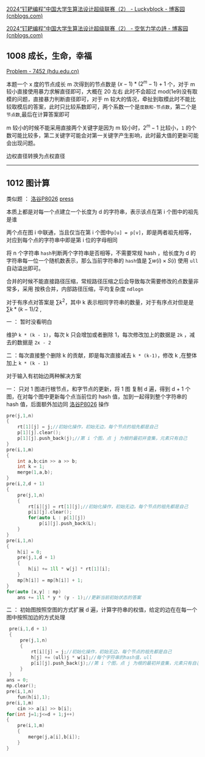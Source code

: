 [2024“钉耙编程”中国大学生算法设计超级联赛（2） - Luckyblock - 博客园 (cnblogs.com)](https://www.cnblogs.com/luckyblock/p/18317006)

[2024“钉耙编程”中国大学生算法设计超级联赛（2） - 空気力学の詩 - 博客园 (cnblogs.com)](https://www.cnblogs.com/cjjsb/p/18316724)

## 1008 成长，生命，幸福

[Problem - 7452 (hdu.edu.cn)](https://acm.hdu.edu.cn/showproblem.php?pid=7452)

本题一个 x 度的节点成长 m 次得到的节点数是 $(x - 1) * (2^m - 1) + 1$ 个，对于 m 较小直接使用暴力求解直径即可，大概在 20 左右 此时不会超过 mod(1e9)没有取模的问题，直接暴力判断直径即可，对于 m 较大的情况，牵扯到取模此时不能比较取模后的答案，此时只比较系数即可，两个系数一个是`度数和-节点数`，第二个是`节点数`,最后在计算答案即可

m 较小的时候不能采用直接两个关键字是因为 m 较小时，$2^m-1$ 比较小，`1` 的个数可能比较多，第二关键字可能会对第一关键字产生影响，此时最大值的更新可能会出现问题。

边权直径转换为点权直径

---

## 1012 图计算

类似题 ： [洛谷P8026](https://www.luogu.com.cn/problem/P8026)  [press](luoguP8036.md)

本质上都是对每一个点建立一个长度为 d 的字符串，表示该点在第 i 个图中的祖先是谁

两个点在图 i 中联通，当且仅当在第 i 个图中`p[u] = p[v]`，即是两者祖先相等，对应到每个点的字符串中即是第 i 位的字母相同

将 n 个字符串 `hash`判断两个字符串是否相等，不需要常规 hash ，给长度为 d 的字符串每一位一个随机数表示，那么当前字符串的 `hash`值是  $\textstyle\sum w(i)\times S(i)$ 使用 `ull` 自动溢出即可。

合并的时候不能直接路径压缩，常规路径压缩之后会导致每次需要修改的点数量非常多，采用 按秩合并，内部路径压缩，平均复杂度 `ndlogn`

对于有序点对答案是 $\textstyle\sum k^2$，其中 k 表示相同字符串的数量，对于有序点对但是是 $\textstyle\sum k*(k-1)/2$ ,

一 ： 暂时没看明白 

维护 `k * (k - 1)`，每次 k 只会增加或者删除 1，每次修改加上的数据是  `2k`  ，减去的数据是 `2x - 2`

二 ：每次直接整个删除 k 的贡献，即是每次直接减去 `k * (k-1)`，修改 k ,在整体加上 `k * (k - 1)`



对于输入有初始边两种解决方案

一： 只对 1 图进行根节点，和字节点的更新，将 1 图 复制 d 遍，得到 d + 1 个图，在对每个图中更新每个点当前位的 hash 值，加到一起得到整个字符串的 hash 值，后面额外加边同  [洛谷P8026](https://www.luogu.com.cn/problem/P8026) 操作

```cpp
pre(j,1,n)
{
    rt[1][j] = j;//初始化操作，初始无边，每个节点的祖先都是自己
    p[1][j].clear();
    p[1][j].push_back(j);//第 i 个图，点 j 为根的最初并查集，元素只有自己
}
pre(i,1,m)
{
    int a,b;cin >> a >> b;
    int k = 1;
    merge(1,a,b);
}
pre(i,2,d + 1)
{
    pre(j,1,n)
    {
        rt[i][j] = rt[1][j];//初始化操作，初始无边，每个节点的祖先都是自己
        p[i][j].clear();
        for(auto L : p[1][j])
            p[i][j].push_back(L);
    }
}
pre(i,1,n)
{
    h[i] = 0;
    pre(j,1,d + 1)
    {
        h[i] += 1ll * w[j] * rt[1][i];
    }
    mp[h[i]] = mp[h[i]] + 1;
}
for(auto [x,y] : mp)
    ans += 1ll * y * (y - 1);//更新当前初始状态的答案
```



二 ： 初始图按照空图的方式扩展 d 遍，计算字符串的权值，给定的边在在每一个图中按照加边的方式处理

```cpp
 pre(i,1,d + 1)
 {
     pre(j,1,n)
     {
         rt[i][j] = j;//初始化操作，初始无边，每个节点的祖先都是自己
         h[j] += (ull)j * w[i];//每个字符串的hash值，ull
         p[i][j].push_back(j);//第 i 个图，点 j 为根的最初并查集，元素只有自己
     }
 }
ans = 0;
mp.clear();
pre(i,1,n)
    fun(h[i],1);
pre(i,1,m)
    cin >> a[i] >> b[i];
for(int j=1;j<=d + 1;j++)
{
    pre(i,1,m)
    {
        merge(j,a[i],b[i]);
    }
}
```

